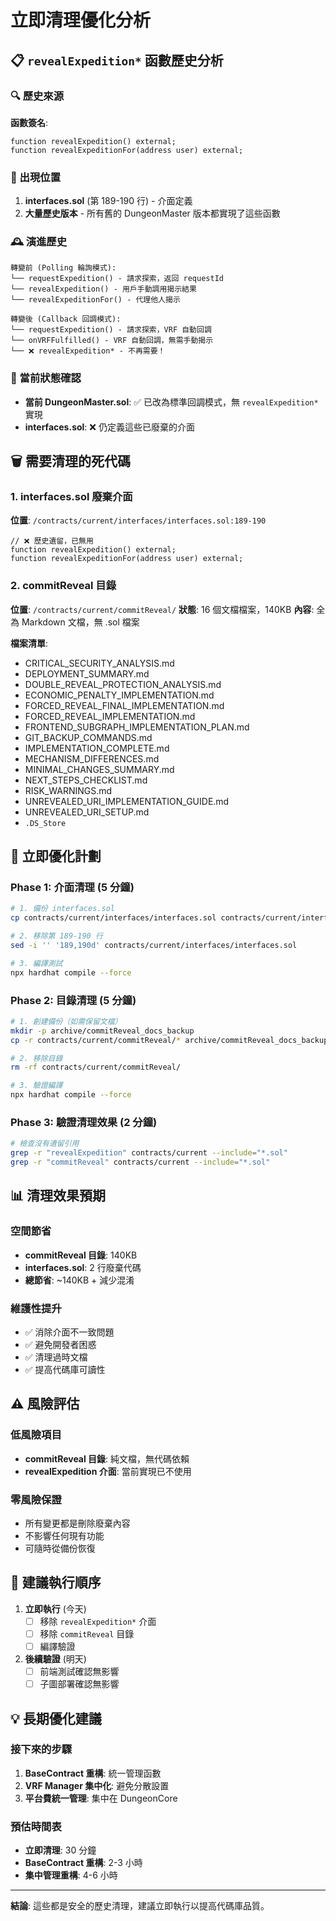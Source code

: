 # 立即清理優化分析

## 📋 `revealExpedition*` 函數歷史分析

### 🔍 歷史來源
**函數簽名**:
```solidity
function revealExpedition() external;
function revealExpeditionFor(address user) external;
```

### 📍 出現位置
1. **interfaces.sol** (第 189-190 行) - 介面定義
2. **大量歷史版本** - 所有舊的 DungeonMaster 版本都實現了這些函數

### 🕰️ 演進歷史
```timeline
轉變前 (Polling 輪詢模式):
└── requestExpedition() - 請求探索，返回 requestId
└── revealExpedition() - 用戶手動調用揭示結果
└── revealExpeditionFor() - 代理他人揭示

轉變後 (Callback 回調模式):
└── requestExpedition() - 請求探索，VRF 自動回調
└── onVRFFulfilled() - VRF 自動回調，無需手動揭示
└── ❌ revealExpedition* - 不再需要！
```

### 🎯 當前狀態確認
- **當前 DungeonMaster.sol**: ✅ 已改為標準回調模式，無 `revealExpedition*` 實現
- **interfaces.sol**: ❌ 仍定義這些已廢棄的介面

## 🗑️ 需要清理的死代碼

### 1. **interfaces.sol 廢棄介面**
**位置**: `/contracts/current/interfaces/interfaces.sol:189-190`
```solidity
// ❌ 歷史遺留，已無用
function revealExpedition() external;
function revealExpeditionFor(address user) external;
```

### 2. **commitReveal 目錄**
**位置**: `/contracts/current/commitReveal/`
**狀態**: 16 個文檔檔案，140KB
**內容**: 全為 Markdown 文檔，無 .sol 檔案

**檔案清單**:
- CRITICAL_SECURITY_ANALYSIS.md
- DEPLOYMENT_SUMMARY.md  
- DOUBLE_REVEAL_PROTECTION_ANALYSIS.md
- ECONOMIC_PENALTY_IMPLEMENTATION.md
- FORCED_REVEAL_FINAL_IMPLEMENTATION.md
- FORCED_REVEAL_IMPLEMENTATION.md
- FRONTEND_SUBGRAPH_IMPLEMENTATION_PLAN.md
- GIT_BACKUP_COMMANDS.md
- IMPLEMENTATION_COMPLETE.md
- MECHANISM_DIFFERENCES.md
- MINIMAL_CHANGES_SUMMARY.md
- NEXT_STEPS_CHECKLIST.md
- RISK_WARNINGS.md
- UNREVEALED_URI_IMPLEMENTATION_GUIDE.md
- UNREVEALED_URI_SETUP.md
- `.DS_Store`

## 🚀 立即優化計劃

### Phase 1: 介面清理 (5 分鐘)
```bash
# 1. 備份 interfaces.sol
cp contracts/current/interfaces/interfaces.sol contracts/current/interfaces/interfaces.sol.backup

# 2. 移除第 189-190 行
sed -i '' '189,190d' contracts/current/interfaces/interfaces.sol

# 3. 編譯測試
npx hardhat compile --force
```

### Phase 2: 目錄清理 (5 分鐘)
```bash
# 1. 創建備份（如需保留文檔）
mkdir -p archive/commitReveal_docs_backup
cp -r contracts/current/commitReveal/* archive/commitReveal_docs_backup/

# 2. 移除目錄
rm -rf contracts/current/commitReveal/

# 3. 驗證編譯
npx hardhat compile --force
```

### Phase 3: 驗證清理效果 (2 分鐘)
```bash
# 檢查沒有遺留引用
grep -r "revealExpedition" contracts/current --include="*.sol"
grep -r "commitReveal" contracts/current --include="*.sol"
```

## 📊 清理效果預期

### 空間節省
- **commitReveal 目錄**: 140KB
- **interfaces.sol**: 2 行廢棄代碼
- **總節省**: ~140KB + 減少混淆

### 維護性提升
- ✅ 消除介面不一致問題
- ✅ 避免開發者困惑
- ✅ 清理過時文檔
- ✅ 提高代碼庫可讀性

## ⚠️ 風險評估

### 低風險項目
- **commitReveal 目錄**: 純文檔，無代碼依賴
- **revealExpedition 介面**: 當前實現已不使用

### 零風險保證
- 所有變更都是刪除廢棄內容
- 不影響任何現有功能
- 可隨時從備份恢復

## 🎯 建議執行順序

1. **立即執行** (今天)
   - [ ] 移除 `revealExpedition*` 介面
   - [ ] 移除 `commitReveal` 目錄
   - [ ] 編譯驗證

2. **後續驗證** (明天)
   - [ ] 前端測試確認無影響
   - [ ] 子圖部署確認無影響

## 💡 長期優化建議

### 接下來的步驟
1. **BaseContract 重構**: 統一管理函數
2. **VRF Manager 集中化**: 避免分散設置
3. **平台費統一管理**: 集中在 DungeonCore

### 預估時間表
- **立即清理**: 30 分鐘
- **BaseContract 重構**: 2-3 小時  
- **集中管理重構**: 4-6 小時

---

**結論**: 這些都是安全的歷史清理，建議立即執行以提高代碼庫品質。
